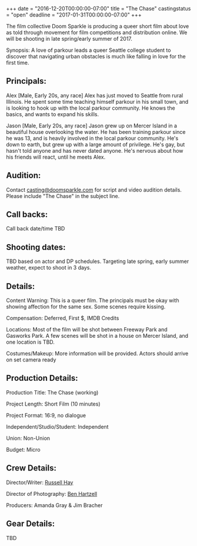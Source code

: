 +++
date = "2016-12-20T00:00:00-07:00"
title = "The Chase"
castingstatus = "open"
deadline = "2017-01-31T00:00:00-07:00"
+++
<div class="hero">
<p>The film collective Doom Sparkle is producing a queer short film about love as told
through movement for film competitions and distribution online.  We will be shooting
in late spring/early summer of 2017.</p>

<p><label class="segment">Synopsis</label>: A love of parkour leads a queer Seattle college student to discover
that navigating urban obstacles is much like falling in love for the first time.</p>

</div>

<div class="box">
<h2>Principals:</h2>
<p><label class="segment">Alex</label> [Male, Early 20s, any race] Alex has just moved to Seattle from rural Illinois.
He spent some time teaching himself parkour in his small town, and is looking to hook up with the local parkour community.
He knows the basics, and wants to expand his skills.</p>
<p><label class="segment">Jason</label> [Male, Early 20s, any race] Jason grew up on Mercer Island in a beautiful house
overlooking the water. He has been training parkour since he was 13, and is heavily involved in the local parkour community.
He's down to earth, but grew up with a large amount of privilege. He's gay, but hasn't told anyone and has never dated
anyone.  He's nervous about how his friends will react, until he meets Alex.</p>
</div>

<div class="box">
<h2>Audition:</h2>
<p>Contact <a href="mailto:casting@doomsparkle.com">casting@doomsparkle.com</a> for script and video audition details.
Please include "The Chase" in the subject line.</p>
<h2>Call backs:</h2>
<p>Call back date/time TBD</p>
<h2>Shooting dates:</h2>
<p>TBD based on actor and DP schedules.  Targeting late spring, early summer weather, expect to shoot in 3 days.</p>
</div>

<div class="box">
<h2>Details:</h2>
<p><label class="segment">Content Warning</label>: This is a queer film. The principals must be okay with showing affection for the same sex. Some scenes require kissing.</p>
<p><label class="segment">Compensation</label>: Deferred, First $, IMDB Credits</p>
<p><label class="segment">Locations</label>: Most of the film will be shot between Freeway Park and Gasworks Park.
A few scenes will be shot in a house on Mercer Island, and one location is TBD.</p>
<p><label class="segment">Costumes/Makeup</label>: More information will be provided. Actors should arrive on set camera ready</p>
</div>

<div class="box">
<h2>Production Details:</h2>
<p class="small"><label class="segment">Production Title</label>: The Chase (working)</p>
<p class="small"><label class="segment">Project Length</label>: Short Film (10 minutes)</p>
<p class="small"><label class="segment">Project Format</label>: 16:9, no dialogue</p>
<p class="small"><label class="segment">Independent/Studio/Student</label>: Independent</p>
<p class="small"><label class="segment">Union</label>: Non-Union</p>
<p><label class="segment">Budget</label>: Micro</p>
<h2>Crew Details:</h2>
<p class="small"><label class="segment">Director/Writer</label>: <a href="https://russellhay.com/filmcv">Russell Hay</a></p>
<p class="small"><label class="segment">Director of Photography</label>: <a href="http://www.benhartzell.net/">Ben Hartzell</a></p>
<p><label class="segment">Producers</label>: Amanda Gray & Jim Bracher</p>
<h2>Gear Details:</h2>
<p class="small">TBD</p>
</div>
